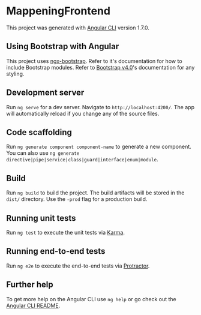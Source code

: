 # MappeningFrontend

This project was generated with [Angular CLI](https://github.com/angular/angular-cli) version 1.7.0.

## Using Bootstrap with Angular

This project uses [ngx-bootstrap](https://valor-software.com/ngx-bootstrap/#/getting-started).
Refer to it's documentation for how to include Bootstrap modules.
Refer to [Bootstrap v4.0](https://getbootstrap.com/docs/4.0/getting-started/introduction/)'s documentation for any styling.

## Development server

Run `ng serve` for a dev server. Navigate to `http://localhost:4200/`. The app will automatically reload if you change any of the source files.

## Code scaffolding

Run `ng generate component component-name` to generate a new component. You can also use `ng generate directive|pipe|service|class|guard|interface|enum|module`.

## Build

Run `ng build` to build the project. The build artifacts will be stored in the `dist/` directory. Use the `-prod` flag for a production build.

## Running unit tests

Run `ng test` to execute the unit tests via [Karma](https://karma-runner.github.io).

## Running end-to-end tests

Run `ng e2e` to execute the end-to-end tests via [Protractor](http://www.protractortest.org/).

## Further help

To get more help on the Angular CLI use `ng help` or go check out the [Angular CLI README](https://github.com/angular/angular-cli/blob/master/README.md).
